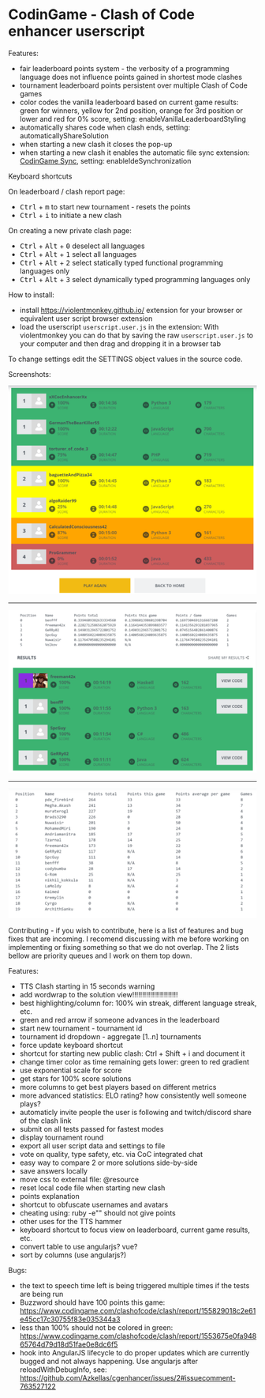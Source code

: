 # CodinGame - Clash of Code enhancer userscript

Features:

* fair leaderboard points system - the verbosity of a programming language does not influence points gained in shortest mode clashes
* tournament leaderboard points persistent over multiple Clash of Code games
* color codes the vanilla leaderboard based on current game results: green for winners, yellow for 2nd position, orange for 3rd position or lower and red for 0% score, setting: enableVanillaLeaderboardStyling
* automatically shares code when clash ends, setting: automaticallyShareSolution
* when starting a new clash it closes the pop-up
* when starting a new clash it enables the automatic file sync extension: [CodinGame Sync](https://www.codingame.com/forum/t/codingame-sync-beta/614), setting: enableIdeSynchronization

Keyboard shortcuts

On leaderboard / clash report page:

- <kbd>Ctrl</kbd> + <kbd>m</kbd> to start new tournament - resets the points
- <kbd>Ctrl</kbd> + <kbd>i</kbd> to initiate a new clash

On creating a new private clash page:

- <kbd>Ctrl</kbd> + <kbd>Alt</kbd> + <kbd>0</kbd> deselect all languages
- <kbd>Ctrl</kbd> + <kbd>Alt</kbd> + <kbd>1</kbd> select all languages
- <kbd>Ctrl</kbd> + <kbd>Alt</kbd> + <kbd>2</kbd> select statically typed functional programming languages only
- <kbd>Ctrl</kbd> + <kbd>Alt</kbd> + <kbd>3</kbd> select dynamically typed programming languages only

How to install:

* install https://violentmonkey.github.io/ extension for your browser or equivalent user script browser extension
* load the userscript `userscript.user.js` in the extension: With violentmonkey you can do that by saving the raw `userscript.user.js` to your computer and then drag and dropping it in a browser tab

To change settings edit the SETTINGS object values in the source code.

Screenshots:

![](images/screenshot1.png)

---

![](images/screenshot2.png)

---

![](images/screenshot3.png)

Contributing - if you wish to contribute, here is a list of features and bug fixes that are incoming. I recomend discussing with me before working on implementing or fixing something so that we do not overlap. The 2 lists bellow are priority queues and I work on them top down.

Features:

* TTS Clash starting in 15 seconds warning
* add wordwrap to the solution view!!!!!!!!!!!!!!!!!!!!!!!
* best highlighting/column for: 100% win streak, different language streak, etc.
* green and red arrow if someone advances in the leaderboard
* start new tournament - tournament id
* tournament id dropdown - aggregate [1..n] tournaments
* force update keyboard shortcut
* shortcut for starting new public clash: Ctrl + Shift + i and document it
* change timer color as time remaining gets lower: green to red gradient
* use exponential scale for score
* get stars for 100% score solutions
* more columns to get best players based on different metrics
* more advanced statistics: ELO rating? how consistently well someone plays?
* automaticly invite people the user is following and twitch/discord share of the clash link
* submit on all tests passed for fastest modes
* display tournament round
* export all user script data and settings to file
* vote on quality, type safety, etc. via CoC integrated chat
* easy way to compare 2 or more solutions side-by-side
* save answers locally
* move css to external file: @resource
* reset local code file when starting new clash
* points explanation
* shortcut to obfuscate usernames and avatars
* cheating using: ruby -e"" should not give points
* other uses for the TTS hammer
* keyboard shortcut to focus view on leaderboard, current game results, etc.
* convert table to use angularjs? vue?
* sort by columns (use angularjs?)

Bugs:

* the text to speech time left is being triggered multiple times if the tests are being run
* Buzzword should have 100 points this game: https://www.codingame.com/clashofcode/clash/report/155829018c2e61e45cc17c30755f83e035344a3
* less than 100% should not be colored in green: https://www.codingame.com/clashofcode/clash/report/1553675e0fa94865764d79d18d51fae0e8dc6f5
* hook into AngularJS lifecycle to do proper updates which are currently bugged and not always happening. Use angularjs after reloadWithDebugInfo, see: https://github.com/Azkellas/cgenhancer/issues/2#issuecomment-763527122